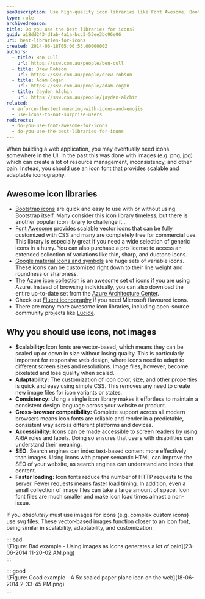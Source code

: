 ```yaml
---
seoDescription: Use high-quality icon libraries like Font Awesome, Bootstrap icons, or Google material icons to elevate your website's user experience and improve its search engine ranking.
type: rule
archivedreason:
title: Do you use the best libraries for icons?
guid: a18dd243-d1ab-4a1a-bcc3-53ee3bc96e06
uri: best-libraries-for-icons
created: 2014-06-18T05:00:53.0000000Z
authors:
  - title: Ben Cull
    url: https://ssw.com.au/people/ben-cull
  - title: Drew Robson
    url: https://ssw.com.au/people/drew-robson
  - title: Adam Cogan
    url: https://ssw.com.au/people/adam-cogan
  - title: Jayden Alchin
    url: https://ssw.com.au/people/jayden-alchin
related:
  - enforce-the-text-meaning-with-icons-and-emojis
  - use-icons-to-not-surprise-users
redirects:
  - do-you-use-font-awesome-for-icons
  - do-you-use-the-best-libraries-for-icons
---
```


When building a web application, you may eventually need icons somewhere in the UI. In the past this was done with images (e.g. png, jpg) which can create a lot of resource management, inconsistency, and other pain. Instead, you should use an icon font that provides scalable and adaptable iconography.

<!--endintro-->

## Awesome icon libraries

* [Bootstrap icons](https://icons.getbootstrap.com/) are quick and easy to use with or without using Bootstrap itself. Many consider this icon library timeless, but there is another popular icon library to challenge it...
* [Font Awesome](https://fontawesome.com/) provides scalable vector icons that can be fully customized with CSS and many are completely free for commercial use. This library is especially great if you need a wide selection of generic icons in a hurry. You can also purchase a pro license to access an extended collection of variations like thin, sharp, and duotone icons.
* [Google material icons and symbols](https://fonts.google.com/icons) are huge sets of variable icons. These icons can be customized right down to their line weight and roundness or sharpness.
* [The Azure icon collection](http://code.benco.io/icon-collection/) is an awesome set of icons if you are using Azure. Instead of browsing individually, you can also download the entire up-to-date set from the [Azure Architecture Center](https://learn.microsoft.com/en-us/azure/architecture/icons/#icon-terms).
* Check out [Fluent iconography](https://fluent2.microsoft.design/iconography) if you need Microsoft flavoured icons.
* There are many more awesome icon libraries, including open-source community projects like [Lucide](https://lucide.dev/).

## Why you should use icons, not images

* **Scalability:** Icon fonts are vector-based, which means they can be scaled up or down in size without losing quality. This is particularly important for responsive web design, where icons need to adapt to different screen sizes and resolutions. Image files, however, become pixelated and lose quality when scaled.
* **Adaptability:** The customization of icon color, size, and other properties is quick and easy using simple CSS. This removes any need to create new image files for icon variants or states.
* **Consistency:** Using a single icon library makes it effortless to maintain a consistent design language across your website or product.
* **Cross-browser compatibility:** Complete support across all modern browsers means icon fonts are reliable and render in a predictable, consistent way across different platforms and devices.
* **Accessibility:** Icons can be made accessible to screen readers by using ARIA roles and labels. Doing so ensures that users with disabilities can understand their meaning.
* **SEO:** Search engines can index text-based content more effectively than images. Using icons with proper semantic HTML can improve the SEO of your website, as search engines can understand and index that content.
* **Faster loading:** Icon fonts reduce the number of HTTP requests to the server. Fewer requests means faster load timing. In addition, even a small collection of image files can take a large amount of space. Icon font files are much smaller and make icon load times almost a non-issue.

If you _absolutely_ must use images for icons (e.g. complex custom icons) use svg files. These vector-based images function closer to an icon font, being similar in scalability, adaptability, and customization.

::: bad  
![Figure: Bad example - Using images as icons generates a lot of pain](23-06-2014 11-20-02 AM.png)  
:::

::: good  
![Figure: Good example - A 5x scaled paper plane icon on the web](18-06-2014 2-33-45 PM.png)  
:::
